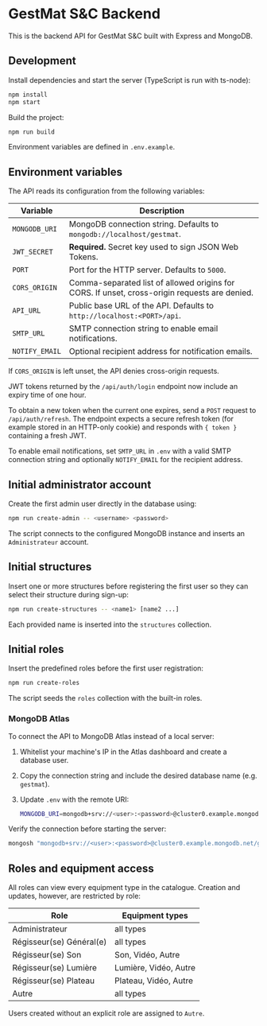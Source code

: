 # GestMat S&C Backend

This is the backend API for GestMat S&C built with Express and MongoDB.

## Development

Install dependencies and start the server (TypeScript is run with ts-node):

```bash
npm install
npm start
```

Build the project:

```bash
npm run build
```

Environment variables are defined in `.env.example`.

## Environment variables

The API reads its configuration from the following variables:

| Variable | Description |
| --- | --- |
| `MONGODB_URI` | MongoDB connection string. Defaults to `mongodb://localhost/gestmat`. |
| `JWT_SECRET` | **Required.** Secret key used to sign JSON Web Tokens. |
| `PORT` | Port for the HTTP server. Defaults to `5000`. |
| `CORS_ORIGIN` | Comma-separated list of allowed origins for CORS. If unset, cross-origin requests are denied. |
| `API_URL` | Public base URL of the API. Defaults to `http://localhost:<PORT>/api`. |
| `SMTP_URL` | SMTP connection string to enable email notifications. |
| `NOTIFY_EMAIL` | Optional recipient address for notification emails. |

If `CORS_ORIGIN` is left unset, the API denies cross-origin requests.

JWT tokens returned by the `/api/auth/login` endpoint now include an expiry
time of one hour.

To obtain a new token when the current one expires, send a `POST` request to
`/api/auth/refresh`. The endpoint expects a secure refresh token (for example
stored in an HTTP-only cookie) and responds with `{ token }` containing a fresh
JWT.

To enable email notifications, set `SMTP_URL` in `.env` with a valid SMTP
connection string and optionally `NOTIFY_EMAIL` for the recipient address.

## Initial administrator account

Create the first admin user directly in the database using:

```bash
npm run create-admin -- <username> <password>
```

The script connects to the configured MongoDB instance and inserts an
`Administrateur` account.

## Initial structures

Insert one or more structures before registering the first user so they can
select their structure during sign-up:

```bash
npm run create-structures -- <name1> [name2 ...]
```

Each provided name is inserted into the `structures` collection.

## Initial roles

Insert the predefined roles before the first user registration:

```bash
npm run create-roles
```

The script seeds the `roles` collection with the built-in roles.

### MongoDB Atlas

To connect the API to MongoDB Atlas instead of a local server:

1. Whitelist your machine's IP in the Atlas dashboard and create a database user.
2. Copy the connection string and include the desired database name (e.g. `gestmat`).
3. Update `.env` with the remote URI:

   ```bash
   MONGODB_URI=mongodb+srv://<user>:<password>@cluster0.example.mongodb.net/gestmat
   ```

Verify the connection before starting the server:

```bash
mongosh "mongodb+srv://<user>:<password>@cluster0.example.mongodb.net/gestmat"
```

## Roles and equipment access

All roles can view every equipment type in the catalogue. Creation and updates, however, are restricted by role:

| Role | Equipment types |
| --- | --- |
| Administrateur | all types |
| Régisseur(se) Général(e) | all types |
| Régisseur(se) Son | Son, Vidéo, Autre |
| Régisseur(se) Lumière | Lumière, Vidéo, Autre |
| Régisseur(se) Plateau | Plateau, Vidéo, Autre |
| Autre | all types |

Users created without an explicit role are assigned to `Autre`.
